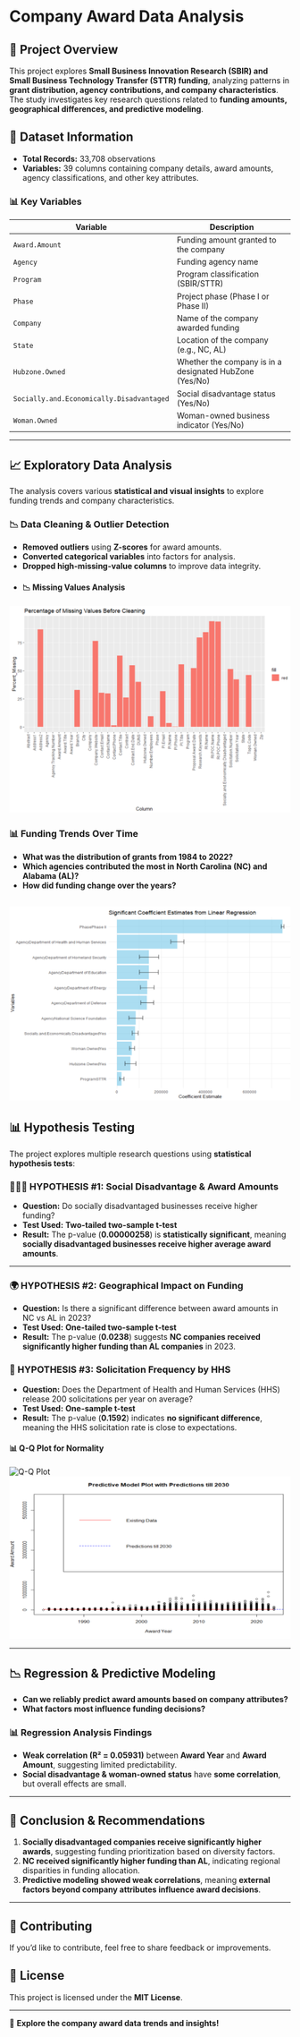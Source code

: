 # **Company Award Data Analysis**

## **📌 Project Overview**
This project explores **Small Business Innovation Research (SBIR) and Small Business Technology Transfer (STTR) funding**, analyzing patterns in **grant distribution, agency contributions, and company characteristics**. The study investigates key research questions related to **funding amounts, geographical differences, and predictive modeling**.

## **📂 Dataset Information**
- **Total Records:** 33,708 observations  
- **Variables:** 39 columns containing company details, award amounts, agency classifications, and other key attributes.  

### **📊 Key Variables**
| Variable | Description |
|----------|------------|
| `Award.Amount` | Funding amount granted to the company |
| `Agency` | Funding agency name |
| `Program` | Program classification (SBIR/STTR) |
| `Phase` | Project phase (Phase I or Phase II) |
| `Company` | Name of the company awarded funding |
| `State` | Location of the company (e.g., NC, AL) |
| `Hubzone.Owned` | Whether the company is in a designated HubZone (Yes/No) |
| `Socially.and.Economically.Disadvantaged` | Social disadvantage status (Yes/No) |
| `Woman.Owned` | Woman-owned business indicator (Yes/No) |

---

## **📈 Exploratory Data Analysis**
The analysis covers various **statistical and visual insights** to explore funding trends and company characteristics.

### **📉 Data Cleaning & Outlier Detection**
- **Removed outliers** using **Z-scores** for award amounts.
- **Converted categorical variables** into factors for analysis.
- **Dropped high-missing-value columns** to improve data integrity.
- #### **📉 Missing Values Analysis**
![Missing Values](MissingValues.png)

### **📊 Funding Trends Over Time**
- **What was the distribution of grants from 1984 to 2022?**
- **Which agencies contributed the most in North Carolina (NC) and Alabama (AL)?**
- **How did funding change over the years?**

![Award Trends](LinearRegression.png)
---

## **📊 Hypothesis Testing**
The project explores multiple research questions using **statistical hypothesis tests**:

### **🧑‍🤝‍🧑 HYPOTHESIS #1: Social Disadvantage & Award Amounts**
- **Question:** Do socially disadvantaged businesses receive higher funding?  
- **Test Used:** **Two-tailed two-sample t-test**  
- **Result:** The p-value (**0.00000258**) is **statistically significant**, meaning **socially disadvantaged businesses receive higher average award amounts**. 

---

### **🌍 HYPOTHESIS #2: Geographical Impact on Funding**
- **Question:** Is there a significant difference between award amounts in NC vs AL in 2023?  
- **Test Used:** **One-tailed two-sample t-test**  
- **Result:** The p-value (**0.0238**) suggests **NC companies received significantly higher funding than AL companies** in 2023.


### **📑 HYPOTHESIS #3: Solicitation Frequency by HHS**
- **Question:** Does the Department of Health and Human Services (HHS) release 200 solicitations per year on average?  
- **Test Used:** **One-sample t-test**  
- **Result:** The p-value (**0.1592**) indicates **no significant difference**, meaning the HHS solicitation rate is close to expectations.

#### **📊 Q-Q Plot for Normality**
![Q-Q Plot](images/Q_QPlot.png)
![HHS Solicitations](PredictiveModel.png)

---

## **📉 Regression & Predictive Modeling**
- **Can we reliably predict award amounts based on company attributes?**  
- **What factors most influence funding decisions?**

### **📊 Regression Analysis Findings**
- **Weak correlation (R² = 0.05931)** between **Award Year** and **Award Amount**, suggesting limited predictability.
- **Social disadvantage & woman-owned status** have **some correlation**, but overall effects are small.

---

## **🔬 Conclusion & Recommendations**
1. **Socially disadvantaged companies receive significantly higher awards**, suggesting funding prioritization based on diversity factors.
2. **NC received significantly higher funding than AL**, indicating regional disparities in funding allocation.
3. **Predictive modeling showed weak correlations**, meaning **external factors beyond company attributes influence award decisions**.

---

## **🤝 Contributing**
If you’d like to contribute, feel free to share feedback or improvements.

## **📜 License**
This project is licensed under the **MIT License**.

---
🚀 **Explore the company award data trends and insights!**

